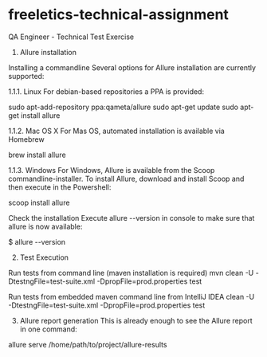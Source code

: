 # freeletics-technical-assignment
QA Engineer - Technical Test Exercise

1. Allure installation

Installing a commandline
Several options for Allure installation are currently supported:

1.1.1. Linux
For debian-based repositories a PPA is provided:

sudo apt-add-repository ppa:qameta/allure
sudo apt-get update
sudo apt-get install allure

1.1.2. Mac OS X
For Mas OS, automated installation is available via Homebrew

brew install allure

1.1.3. Windows
For Windows, Allure is available from the Scoop commandline-installer.
To install Allure, download and install Scoop and then execute in the Powershell:

scoop install allure

Check the installation
Execute allure --version in console to make sure that allure is now available:

$ allure --version

2. Test Execution

Run tests from command line (maven installation is required)
mvn clean -U -DtestngFile=test-suite.xml -DpropFile=prod.properties test

Run tests from embedded maven command line from IntelliJ IDEA
clean -U -DtestngFile=test-suite.xml -DpropFile=prod.properties test

3. Allure report generation
This is already enough to see the Allure report in one command:

allure serve /home/path/to/project/allure-results
